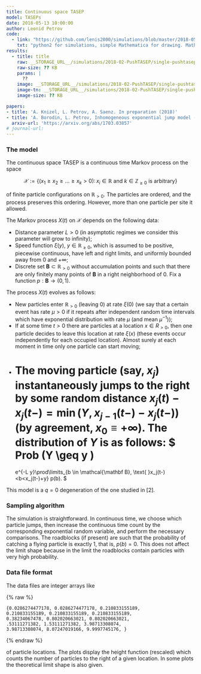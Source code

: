 ```yaml
---
title: Continuous space TASEP
model: TASEPs
date: 2018-05-13 10:00:00
author: Leonid Petrov
code:
  - link: "https://github.com/lenis2000/simulations/blob/master/2018-05-13-cont-space-TASEP/cont-space-TASEP.py"
    txt: "python2 for simulations, simple Mathematica for drawing. Mathematica source not present"
results:
  - title: title
    raw: __STORAGE_URL__/simulations/2018-02-PushTASEP/single-pushtasep-100.txt
    raw-size: ?? KB
    params: |
      ??
    image: __STORAGE_URL__/simulations/2018-02-PushTASEP/single-pushtasep-100.pdf
    image-tn: __STORAGE_URL__/simulations/2018-02-PushTASEP/single-pushtasep-100.png
    image-size: ?? KB

papers:
- title: 'A. Knizel, L. Petrov, A. Saenz. In preparation (2018)'
- title: 'A. Borodin, L. Petrov, Inhomogeneous exponential jump model (2017), Probability Theory and Related Fields, to appear'
  arxiv-url: 'https://arxiv.org/abs/1703.03857'
# journal-url: 
---
```


### The model

The continuous space TASEP is a continuous time
Markov process <script type="math/tex">\{X(t)\}_{t\ge 0}</script> on the space

$$
	\mathcal{X}:=\{(x_1\geq x_2\ge\dots \geq x_k>0)
  \colon x_i\in \mathbb R \text{
		and } k\in
	\mathbb Z_{\geq 0} \text{ is arbitrary}\}
$$

of finite particle configurations on $\mathbb R_{>0}.$ 
The particles are ordered, and the process preserves this ordering.
However, more than one particle per site it allowed.

The Markov process $X(t)$ on $\mathcal{X}$ depends on the following
data:

- Distance parameter $L>0$ (in asymptotic regimes we consider this parameter will grow to infinity);
- Speed function $\xi(y),$ $y\in \mathbb R_{\geq 0},$ which is assumed to be positive, piecewise continuous,
have left and right limits, and uniformly bounded away from $0$ and $+\infty;$
- Discrete set $\mathbf{B}\subset \mathbb R_{>0}$
	without
	accumulation points 
	and such that there are only finitely many points of $\mathbf{B}$
	in a right neighborhood of $0$.
	Fix a function $p: \mathbf B\rightarrow (0,1)$.


The process $X(t)$ evolves as follows: 


- New particles
	enter $\mathbb R_{>0}$ (leaving $0$) at 
	rate
	$\xi(0)$ 
  (we say
	that a certain event has rate $\mu>0$ if it repeats after independent random
	time intervals
	which have exponential distribution with rate $\mu$ (and mean
	$\mu^{-1}$));
- If at some time $t>0$ there are particles at a location $x \in R_{>0}$,
	then one particle decides to leave this location at rate $\xi(x)$
	(these events occur independently for each occupied location). Almost surely at each
	moment in time only one particle can start moving;
- The moving particle (say, $x_j$) instantaneously jumps to the right by some random
  distance $x_j(t)-x_j(t-)=\min(Y, x_{j-1}(t-)-x_j(t-))$ (by agreement, $x_0\equiv+\infty$).
	The distribution of $Y$ is as follows:
  $
    Prob
    (Y \geq y )
    =
    e^{-L y}\prod\limits_{b \in \mathcal{\mathbf B},
    \text{ }x_j(t-)<b<x_j(t-)+y} p(b).
  $

This model is a $q=0$ degeneration of the one studied in [2].

### Sampling algorithm

The simulation is straightforward.
In continuous time, we choose which particle jumps, then 
increase the continuous time count by the corresponding
exponential random variable, and perform the necessary comparisons.
The roadblocks (if present) are such that the probability 
of catching a flying particle is exactly 1, that is, $p(b)=0$. 
This does not affect the limit shape because in the limit the roadblocks
contain particles with very high probability.

### Data file format

The data files are integer arrays like

{% raw %}
```
{0.0286274477178, 0.0286274477178, 0.210833155189, 
0.210833155189, 0.210833155189, 0.210833155189, 
0.38234067478, 0.802020663021, 0.802020663021, 
.53111271382, 1.53111271382, 3.98713308074, 
3.98713308074, 8.07247019166, 9.9997745176, }
```
{% endraw %}

of particle locations. The plots display the height function
(rescaled) which counts the number of particles to the right of a given location.
In some plots the theoretical limit shape is also given.